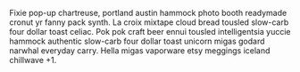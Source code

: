 Fixie pop-up chartreuse, portland austin hammock photo booth readymade cronut yr fanny pack synth. La croix mixtape cloud bread tousled slow-carb four dollar toast celiac. Pok pok craft beer ennui tousled intelligentsia yuccie hammock authentic slow-carb four dollar toast unicorn migas godard narwhal everyday carry. Hella migas vaporware etsy meggings iceland chillwave +1.